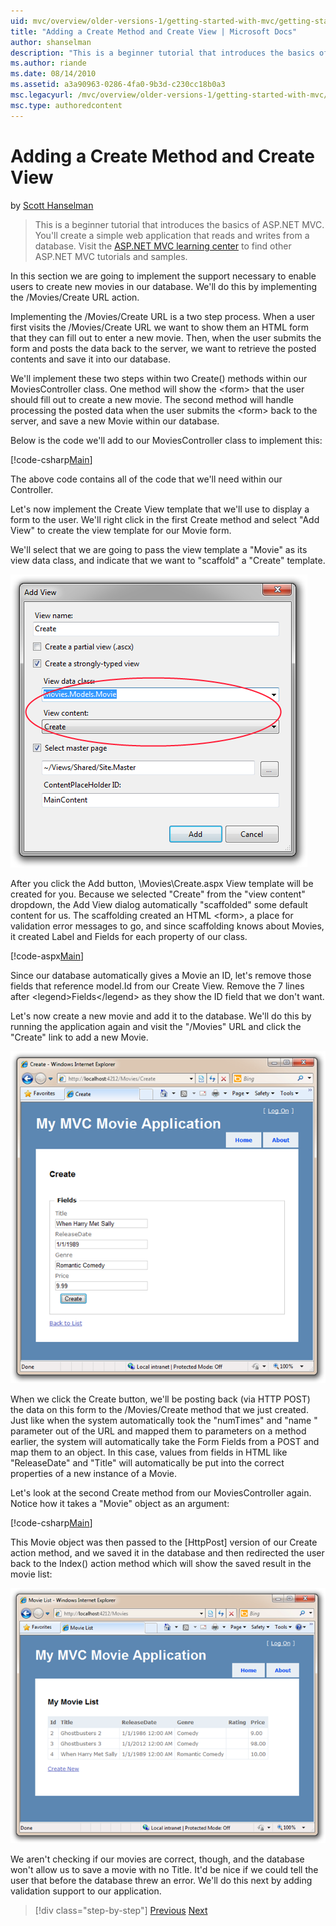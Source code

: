 ```yaml
---
uid: mvc/overview/older-versions-1/getting-started-with-mvc/getting-started-with-mvc-part6
title: "Adding a Create Method and Create View | Microsoft Docs"
author: shanselman
description: "This is a beginner tutorial that introduces the basics of ASP.NET MVC. Create a simple web application that reads and writes from a database. (6 of 8)"
ms.author: riande
ms.date: 08/14/2010
ms.assetid: a3a90963-0286-4fa0-9b3d-c230cc18b0a3
msc.legacyurl: /mvc/overview/older-versions-1/getting-started-with-mvc/getting-started-with-mvc-part6
msc.type: authoredcontent
---
```

# Adding a Create Method and Create View

by [Scott Hanselman](https://github.com/shanselman)

> This is a beginner tutorial that introduces the basics of ASP.NET MVC. You'll create a simple web application that reads and writes from a database. Visit the [ASP.NET MVC learning center](../../../index.md) to find other ASP.NET MVC tutorials and samples.

In this section we are going to implement the support necessary to enable users to create new movies in our database. We'll do this by implementing the /Movies/Create URL action.

Implementing the /Movies/Create URL is a two step process. When a user first visits the /Movies/Create URL we want to show them an HTML form that they can fill out to enter a new movie. Then, when the user submits the form and posts the data back to the server, we want to retrieve the posted contents and save it into our database.

We'll implement these two steps within two Create() methods within our MoviesController class. One method will show the &lt;form&gt; that the user should fill out to create a new movie. The second method will handle processing the posted data when the user submits the &lt;form&gt; back to the server, and save a new Movie within our database.

Below is the code we'll add to our MoviesController class to implement this:

[!code-csharp[Main](getting-started-with-mvc-part6/samples/sample1.cs)]

The above code contains all of the code that we'll need within our Controller.

Let's now implement the Create View template that we'll use to display a form to the user. We'll right click in the first Create method and select "Add View" to create the view template for our Movie form.

We'll select that we are going to pass the view template a "Movie" as its view data class, and indicate that we want to "scaffold" a "Create" template.

[![Add View](getting-started-with-mvc-part6/_static/image2.png)](getting-started-with-mvc-part6/_static/image1.png)

After you click the Add button, \Movies\Create.aspx View template will be created for you. Because we selected "Create" from the "view content" dropdown, the Add View dialog automatically "scaffolded" some default content for us. The scaffolding created an HTML &lt;form&gt;, a place for validation error messages to go, and since scaffolding knows about Movies, it created Label and Fields for each property of our class.

[!code-aspx[Main](getting-started-with-mvc-part6/samples/sample2.aspx)]

Since our database automatically gives a Movie an ID, let's remove those fields that reference model.Id from our Create View. Remove the 7 lines after &lt;legend&gt;Fields&lt;/legend&gt; as they show the ID field that we don't want.

Let's now create a new movie and add it to the database. We'll do this by running the application again and visit the "/Movies" URL and click the "Create" link to add a new Movie.

[![Create - Windows Internet Explorer](getting-started-with-mvc-part6/_static/image4.png)](getting-started-with-mvc-part6/_static/image3.png)

When we click the Create button, we'll be posting back (via HTTP POST) the data on this form to the /Movies/Create method that we just created. Just like when the system automatically took the "numTimes" and "name " parameter out of the URL and mapped them to parameters on a method earlier, the system will automatically take the Form Fields from a POST and map them to an object. In this case, values from fields in HTML like "ReleaseDate" and "Title" will automatically be put into the correct properties of a new instance of a Movie.

Let's look at the second Create method from our MoviesController again. Notice how it takes a "Movie" object as an argument:

[!code-csharp[Main](getting-started-with-mvc-part6/samples/sample3.cs)]

This Movie object was then passed to the [HttpPost] version of our Create action method, and we saved it in the database and then redirected the user back to the Index() action method which will show the saved result in the movie list:

[![Movie List - Windows Internet Explorer](getting-started-with-mvc-part6/_static/image6.png)](getting-started-with-mvc-part6/_static/image5.png)

We aren't checking if our movies are correct, though, and the database won't allow us to save a movie with no Title. It'd be nice if we could tell the user that before the database threw an error. We'll do this next by adding validation support to our application.

> [!div class="step-by-step"]
> [Previous](getting-started-with-mvc-part5.md)
> [Next](getting-started-with-mvc-part7.md)
